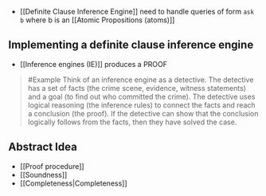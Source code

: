 - [[Definite Clause Inference Engine]] need to handle queries of form `ask b` where b is an [[Atomic Propositions (atoms)]]

## Implementing a definite clause inference engine
- [[Inference engines (IE)]] produces a PROOF
>	#Example 
>	Think of an inference engine as a detective. 
>	The detective has a set of facts (the crime scene, evidence, witness statements) and a goal (to find out who committed the crime). 
>	The detective uses logical reasoning (the inference rules) to connect the facts and reach a conclusion (the proof). 
>	If the detective can show that the conclusion logically follows from the facts, then they have solved the case.


## Abstract Idea
- [[Proof procedure]]
- [[Soundness]]
- [[Completeness|Completeness]]